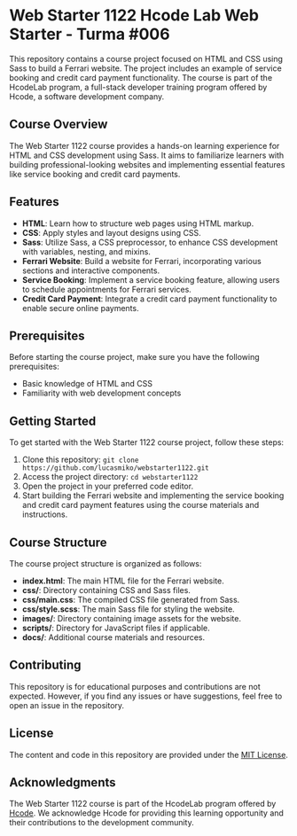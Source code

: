 # Web Starter 1122 Hcode Lab Web Starter - Turma #006

This repository contains a course project focused on HTML and CSS using Sass to build a Ferrari website. The project includes an example of service booking and credit card payment functionality. The course is part of the HcodeLab program, a full-stack developer training program offered by Hcode, a software development company.

## Course Overview

The Web Starter 1122 course provides a hands-on learning experience for HTML and CSS development using Sass. It aims to familiarize learners with building professional-looking websites and implementing essential features like service booking and credit card payments.

## Features

- **HTML**: Learn how to structure web pages using HTML markup.
- **CSS**: Apply styles and layout designs using CSS.
- **Sass**: Utilize Sass, a CSS preprocessor, to enhance CSS development with variables, nesting, and mixins.
- **Ferrari Website**: Build a website for Ferrari, incorporating various sections and interactive components.
- **Service Booking**: Implement a service booking feature, allowing users to schedule appointments for Ferrari services.
- **Credit Card Payment**: Integrate a credit card payment functionality to enable secure online payments.

## Prerequisites

Before starting the course project, make sure you have the following prerequisites:

- Basic knowledge of HTML and CSS
- Familiarity with web development concepts

## Getting Started

To get started with the Web Starter 1122 course project, follow these steps:

1. Clone this repository: `git clone https://github.com/lucasmiko/webstarter1122.git`
2. Access the project directory: `cd webstarter1122`
3. Open the project in your preferred code editor.
4. Start building the Ferrari website and implementing the service booking and credit card payment features using the course materials and instructions.

## Course Structure

The course project structure is organized as follows:

- **index.html**: The main HTML file for the Ferrari website.
- **css/**: Directory containing CSS and Sass files.
- **css/main.css**: The compiled CSS file generated from Sass.
- **css/style.scss**: The main Sass file for styling the website.
- **images/**: Directory containing image assets for the website.
- **scripts/**: Directory for JavaScript files if applicable.
- **docs/**: Additional course materials and resources.

## Contributing

This repository is for educational purposes and contributions are not expected. However, if you find any issues or have suggestions, feel free to open an issue in the repository.

## License

The content and code in this repository are provided under the [MIT License](LICENSE).

## Acknowledgments

The Web Starter 1122 course is part of the HcodeLab program offered by [Hcode](https://hcode.com.br/). We acknowledge Hcode for providing this learning opportunity and their contributions to the development community.
